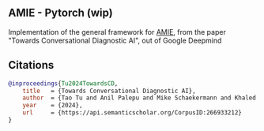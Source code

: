 ## AMIE - Pytorch (wip)

Implementation of the general framework for <a href="https://arxiv.org/abs/2401.05654">AMIE</a>, from the paper "Towards Conversational Diagnostic AI", out of Google Deepmind

## Citations

```bibtex
@inproceedings{Tu2024TowardsCD,
    title   = {Towards Conversational Diagnostic AI},
    author  = {Tao Tu and Anil Palepu and Mike Schaekermann and Khaled Saab and Jan Freyberg and Ryutaro Tanno and Amy Wang and Brenna Li and Mohamed Amin and Nenad Toma{\vs}ev and Shekoofeh Azizi and Karan Singhal and Yong Cheng and Le Hou and Albert Webson and Kavita Kulkarni and S Sara Mahdavi and Christopher Semturs and Juraj Gottweis and Joelle Barral and Katherine Chou and Greg S. Corrado and Yossi Matias and Alan Karthikesalingam and Vivek Natarajan},
    year    = {2024},
    url     = {https://api.semanticscholar.org/CorpusID:266933212}
}
```
